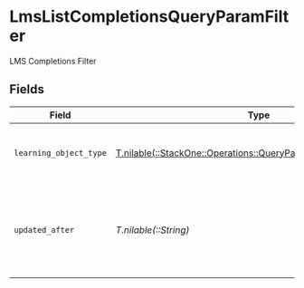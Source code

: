 # LmsListCompletionsQueryParamFilter

LMS Completions Filter


## Fields

| Field                                                                                                                      | Type                                                                                                                       | Required                                                                                                                   | Description                                                                                                                | Example                                                                                                                    |
| -------------------------------------------------------------------------------------------------------------------------- | -------------------------------------------------------------------------------------------------------------------------- | -------------------------------------------------------------------------------------------------------------------------- | -------------------------------------------------------------------------------------------------------------------------- | -------------------------------------------------------------------------------------------------------------------------- |
| `learning_object_type`                                                                                                     | [T.nilable(::StackOne::Operations::QueryParamLearningObjectType)](../../models/operations/queryparamlearningobjecttype.md) | :heavy_minus_sign:                                                                                                         | Filter to select completions by learning object type.                                                                      |                                                                                                                            |
| `updated_after`                                                                                                            | *T.nilable(::String)*                                                                                                      | :heavy_minus_sign:                                                                                                         | Use a string with a date to only select results updated after that given date                                              | 2020-01-01T00:00:00.000Z                                                                                                   |